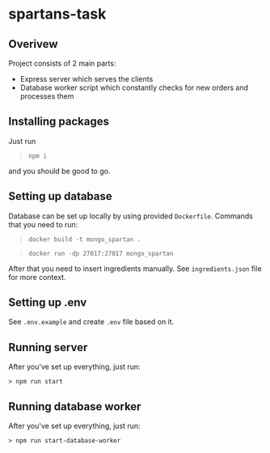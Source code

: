 # spartans-task

## Overivew

Project consists of 2 main parts:

- Express server which serves the clients
- Database worker script which constantly checks for new orders and processes them

## Installing packages

Just run

> `npm i`

and you should be good to go.

## Setting up database

Database can be set up locally by using provided `Dockerfile`. Commands that you need to run:

> `docker build -t mongo_spartan .`

> `docker run -dp 27017:27017 mongo_spartan`

After that you need to insert ingredients manually. See `ingredients.json` file for more context.

## Setting up .env

See `.env.example` and create `.env` file based on it.

## Running server

After you've set up everything, just run:

`> npm run start`

## Running database worker

After you've set up everything, just run:

`> npm run start-database-worker`
